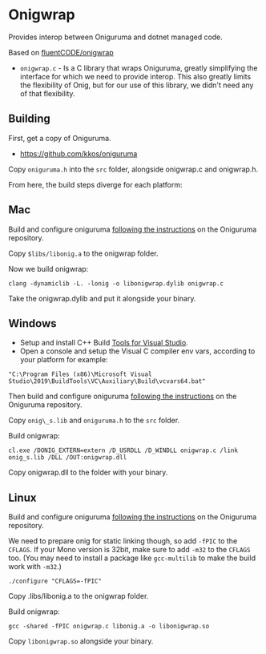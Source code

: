 # Onigwrap

Provides interop between Oniguruma and dotnet managed code.

Based on [fluentCODE/onigwrap](https://github.com/fluentCODE/onigwrap)

* `onigwrap.c` - Is a C library that wraps Oniguruma, greatly simplifying the interface for which we need to provide interop. This also greatly limits the flexibility of Onig, but for our use of this library, we didn't need any of that flexibility.
## Building

First, get a copy of Oniguruma.

* https://github.com/kkos/oniguruma

Copy `oniguruma.h` into the `src` folder, alongside onigwrap.c and onigwrap.h.

From here, the build steps diverge for each platform:

Mac
---

Build and configure oniguruma [following the instructions](https://github.com/kkos/oniguruma#case-2-manual-compilation-on-linux-unix-and-cygwin-platform) on the Oniguruma repository.

Copy `$libs/libonig.a` to the onigwrap folder.

Now we build onigwrap:

`clang -dynamiclib -L. -lonig -o libonigwrap.dylib onigwrap.c`

Take the onigwrap.dylib and put it alongside your binary.

Windows
-------
* Setup and install C++ Build [Tools for Visual Studio](https://visualstudio.microsoft.com/es/thank-you-downloading-visual-studio/?sku=BuildTools&rel=16).
* Open a console and setup the Visual C compiler env vars, according to your platform for example:

`"C:\Program Files (x86)\Microsoft Visual Studio\2019\BuildTools\VC\Auxiliary\Build\vcvars64.bat"`

Then build and configure oniguruma [following the instructions](https://github.com/kkos/oniguruma#case-3-windows-6432bit-platform-visual-studio) on the Oniguruma repository.

Copy `onig\_s.lib` and `oniguruma.h` to the `src` folder.

Build onigwrap:

`cl.exe /DONIG_EXTERN=extern /D_USRDLL /D_WINDLL onigwrap.c /link onig_s.lib /DLL /OUT:onigwrap.dll`

Copy onigwrap.dll to the folder with your binary.

Linux
-----

Build and configure oniguruma [following the instructions](https://github.com/kkos/oniguruma#case-2-manual-compilation-on-linux-unix-and-cygwin-platform) on the Oniguruma repository.

We need to prepare onig for static linking though, so add `-fPIC` to the `CFLAGS`. If your Mono version is 32bit, make sure to add `-m32` to the `CFLAGS` too. (You may need to install a package like `gcc-multilib` to make the build work with `-m32`.)

`./configure "CFLAGS=-fPIC"`

Copy .libs/libonig.a to the onigwrap folder.

Build onigwrap:

`gcc -shared -fPIC onigwrap.c libonig.a -o libonigwrap.so`

Copy `libonigwrap.so` alongside your binary.

